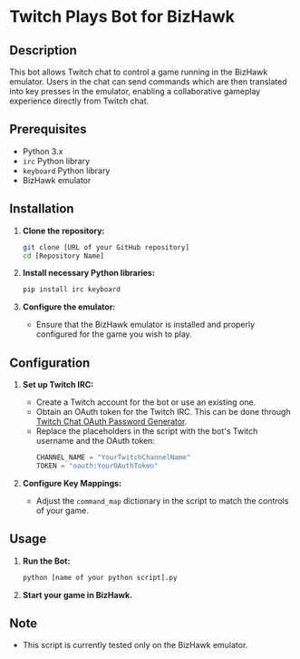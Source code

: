# Twitch Plays Bot for BizHawk

## Description
This bot allows Twitch chat to control a game running in the BizHawk emulator. Users in the chat can send commands which are then translated into key presses in the emulator, enabling a collaborative gameplay experience directly from Twitch chat.

## Prerequisites
- Python 3.x
- `irc` Python library
- `keyboard` Python library
- BizHawk emulator

## Installation

1. **Clone the repository:**
   ```bash
   git clone [URL of your GitHub repository]
   cd [Repository Name]
   ```

2. **Install necessary Python libraries:**
   ```bash
   pip install irc keyboard
   ```

3. **Configure the emulator:**
   - Ensure that the BizHawk emulator is installed and properly configured for the game you wish to play.

## Configuration

1. **Set up Twitch IRC:**
   - Create a Twitch account for the bot or use an existing one.
   - Obtain an OAuth token for the Twitch IRC. This can be done through [Twitch Chat OAuth Password Generator](https://twitchapps.com/tmi/).
   - Replace the placeholders in the script with the bot's Twitch username and the OAuth token:
     ```python
     CHANNEL_NAME = "YourTwitchChannelName"
     TOKEN = "oauth:YourOAuthToken"
     ```

2. **Configure Key Mappings:**
   - Adjust the `command_map` dictionary in the script to match the controls of your game.

## Usage

1. **Run the Bot:**
   ```bash
   python [name of your python script].py
   ```

2. **Start your game in BizHawk.**

## Note
- This script is currently tested only on the BizHawk emulator.

